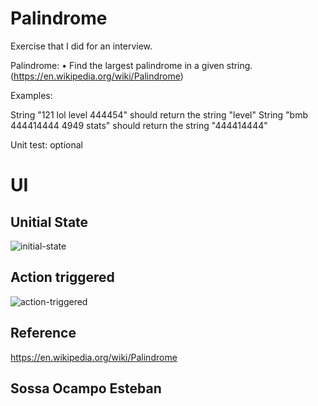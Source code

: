 # Palindrome

Exercise that I did for an interview.

Palindrome:
	• Find the largest palindrome in a given string. (https://en.wikipedia.org/wiki/Palindrome)

Examples:

String "121 lol level 444454" should return the string "level"
String "bmb 444414444 4949 stats" should return the string "444414444"

Unit test: optional


# UI
## Unitial State
![initial-state](https://user-images.githubusercontent.com/30473808/62175867-8ba45a80-b315-11e9-925f-f845f82445c3.PNG)

## Action triggered
![action-triggered](https://user-images.githubusercontent.com/30473808/62175869-8e9f4b00-b315-11e9-8816-536b53e61e7a.PNG)

## Reference
https://en.wikipedia.org/wiki/Palindrome



## Sossa Ocampo Esteban
